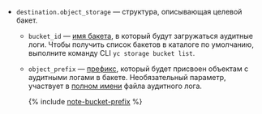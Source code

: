 
* `destination.object_storage` — структура, описывающая целевой бакет.
    * `bucket_id` — [имя бакета](../../storage/concepts/bucket.md#naming), в который будут загружаться аудитные логи.
        Чтобы получить список бакетов в каталоге по умолчанию, выполните команду CLI `yc storage bucket list`.

    * `object_prefix` — [префикс](../../storage/concepts/object.md#folder), который будет присвоен объектам с аудитными логами в бакете. Необязательный параметр, участвует в [полном имени](../../audit-trails/concepts/format.md#log-file-name) файла аудитного лога.

        {% include [note-bucket-prefix](./note-bucket-prefix.md) %}

